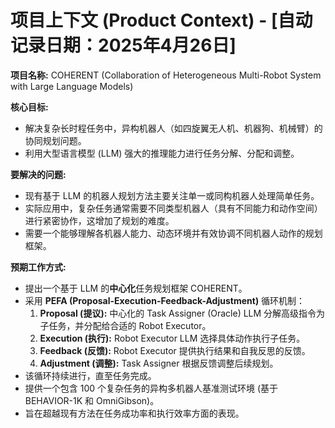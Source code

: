 # 项目上下文 (Product Context) - [自动记录日期：2025年4月26日]

**项目名称:** COHERENT (Collaboration of Heterogeneous Multi-Robot System with Large Language Models)

**核心目标:**
*   解决复杂长时程任务中，异构机器人（如四旋翼无人机、机器狗、机械臂）的协同规划问题。
*   利用大型语言模型 (LLM) 强大的推理能力进行任务分解、分配和调整。

**要解决的问题:**
*   现有基于 LLM 的机器人规划方法主要关注单一或同构机器人处理简单任务。
*   实际应用中，复杂任务通常需要不同类型机器人（具有不同能力和动作空间）进行紧密协作，这增加了规划的难度。
*   需要一个能够理解各机器人能力、动态环境并有效协调不同机器人动作的规划框架。

**预期工作方式:**
*   提出一个基于 LLM 的**中心化**任务规划框架 COHERENT。
*   采用 **PEFA (Proposal-Execution-Feedback-Adjustment)** 循环机制：
    1.  **Proposal (提议):** 中心化的 Task Assigner (Oracle) LLM 分解高级指令为子任务，并分配给合适的 Robot Executor。
    2.  **Execution (执行):** Robot Executor LLM 选择具体动作执行子任务。
    3.  **Feedback (反馈):** Robot Executor 提供执行结果和自我反思的反馈。
    4.  **Adjustment (调整):** Task Assigner 根据反馈调整后续规划。
*   该循环持续进行，直至任务完成。
*   提供一个包含 100 个复杂任务的异构多机器人基准测试环境 (基于 BEHAVIOR-1K 和 OmniGibson)。
*   旨在超越现有方法在任务成功率和执行效率方面的表现。

